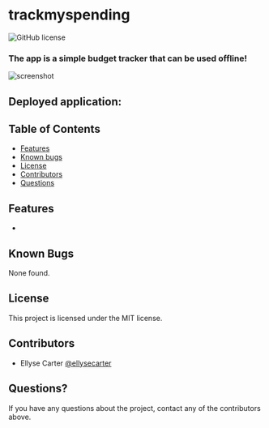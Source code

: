 # trackmyspending

![GitHub license](https://img.shields.io/badge/license-MIT-ff69b4.svg)

### The app is a simple budget tracker that can be used offline!

![screenshot](public/assets/images/screenshot.png)

## Deployed application:



## Table of Contents
* [Features](#features)
* [Known bugs](#known-bugs)
* [License](#license)
* [Contributors](#contributors)
* [Questions](#questions)



## Features
* 

## Known Bugs
None found.

## License
This project is licensed under the MIT license.


## Contributors
* Ellyse Carter [@ellysecarter](https://github.com/ellysecarter)

## Questions?
If you have any questions about the project, contact any of the contributors above. 
